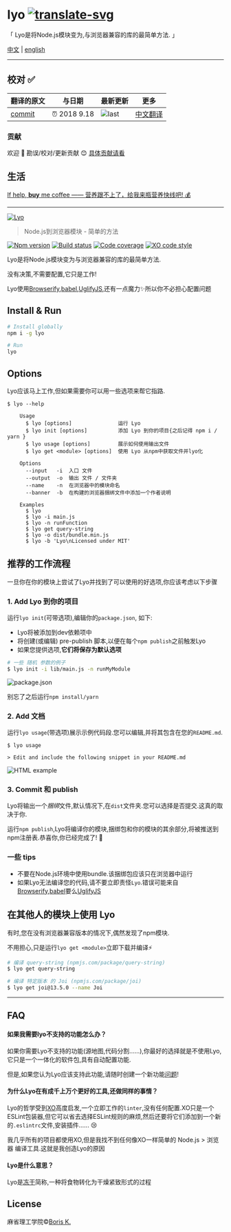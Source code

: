 # lyo [![translate-svg]][translate-list] 

<!-- [![explain]][source]  -->
<!-- [![size-img]][size] -->

[explain]: http://llever.com/explain.svg
[source]: https://github.com/chinanf-boy/lyo-explain
[translate-svg]: http://llever.com/translate.svg
[translate-list]: https://github.com/chinanf-boy/chinese-translate-list
[size-img]: https://packagephobia.now.sh/badge?p=Name
[size]: https://packagephobia.now.sh/result?p=Name

「 Lyo是将Node.js模块变为,与浏览器兼容的库的最简单方法. 」

[中文](./readme.md) | [english](https://github.com/bokub/lyo)

---

## 校对 ✅

<!-- doc-templite START generated -->
<!-- repo = 'bokub/lyo' -->
<!-- time = '2018 9.18' -->
<!-- commit = 'd1749071c8a88789bd1e43ac666156ccfcfe05bb' -->
翻译的原文 | 与日期 | 最新更新 | 更多
---|---|---|---
[commit] | ⏰ 2018 9.18 | ![last] | [中文翻译][translate-list]

[last]: https://img.shields.io/github/last-commit/bokub/lyo.svg
[commit]: https://github.com/bokub/lyo/tree/d1749071c8a88789bd1e43ac666156ccfcfe05bb

<!-- doc-templite END generated -->


### 贡献

欢迎 👏 勘误/校对/更新贡献 😊 [具体贡献请看](https://github.com/chinanf-boy/chinese-translate-list#贡献)

## 生活

[If help, **buy** me coffee —— 营养跟不上了，给我来瓶营养快线吧! 💰](https://github.com/chinanf-boy/live-need-money)

---

<!-- START doctoc generated TOC please keep comment here to allow auto update -->
<!-- DON'T EDIT THIS SECTION, INSTEAD RE-RUN doctoc TO UPDATE -->

<!-- END doctoc generated TOC please keep comment here to allow auto update -->


[![Lyo](https://i.imgur.com/nt5bYNJ.png)](https://github.com/bokub/lyo/issues/1)

> Node.js到浏览器模块 - 简单的方法

[![Npm version](https://runkit.io/bokub/npm-version/branches/master/lyo)](https://npmjs.com/package/lyo)
[![Build status](https://badgen.net/travis/bokub/lyo)](https://travis-ci.org/bokub/lyo)
[![Code coverage](https://badgen.net/codecov/c/github/bokub/lyo)](https://codecov.io/gh/bokub/lyo)
[![XO code style](https://badgen.net/badge/code%20style/XO/5ed9c7)](https://github.com/xojs/xo)

Lyo是将Node.js模块变为与浏览器兼容的库的最简单方法.

没有决策,不需要配置,它只是工作!

Lyo使用[Browserify][browserify],[babel][babel],[UglifyJS][uglify],还有一点魔力✨所以你不必担心配置问题

## Install & Run

```sh
# Install globally
npm i -g lyo

# Run
lyo
```

## Options

Lyo应该马上工作,但如果需要你可以用一些选项来帮它指路.

```
$ lyo --help

    Usage
      $ lyo [options]               运行 Lyo
      $ lyo init [options]          添加 Lyo 到你的项目{之后记得 npm i / yarn }
      $ lyo usage [options]         展示如何使用输出文件
      $ lyo get <module> [options]  使用 Lyo 从npm中获取文件并lyo化

    Options
      --input   -i  入口 文件
      --output  -o  输出 文件 / 文件夹
      --name    -n  在浏览器中的模块命名
      --banner  -b  在构建的浏览器捆绑文件中添加一个作者说明

    Examples
      $ lyo
      $ lyo -i main.js
      $ lyo -n runFunction
      $ lyo get query-string
      $ lyo -o dist/bundle.min.js
      $ lyo -b 'Lyo\nLicensed under MIT'
```

## 推荐的工作流程

一旦你在你的模块上尝试了Lyo并找到了可以使用的好选项,你应该考虑以下步骤

### 1. Add Lyo 到你的项目

运行`lyo init`(可带选项),编辑你的`package.json`, 如下:

-   Lyo将被添加到dev依赖项中
-   将创建(或编辑) pre-publish 脚本,以便在每个`npm publish`之前触发Lyo
-   如果您提供选项,**它们将保存为默认选项**

```sh
# 一些 随机 参数的例子
$ lyo init -i lib/main.js -n runMyModule
```

![package.json](https://i.imgur.com/yxBGqne.png)

别忘了之后运行`npm install/yarn`

### 2. Add 文档

运行`lyo usage`(带选项)展示示例代码段.您可以编辑,并将其包含在您的`README.md`.

```
$ lyo usage

> Edit and include the following snippet in your README.md
```

![HTML example](https://i.imgur.com/xryNOT5.png)

### 3. Commit 和  publish

Lyo将输出一个*捆绑*文件,默认情况下,在`dist`文件夹.您可以选择是否提交.这真的取决于你.

运行`npm publish`,Lyo将编译你的模块,捆绑包和你的模块的其余部分,将被推送到npm注册表.恭喜你,你已经完成了! 💪

### 一些 tips

-   不要在Node.js环境中使用bundle.该捆绑包应该只在浏览器中运行
-   如果Lyo无法编译您的代码,请不要立即责怪`Lyo`.错误可能来自[Browserify][browserify],[babel][babel]要么[UglifyJS][uglify]

## 在其他人的模块上使用 Lyo 

有时,您在没有浏览器兼容版本的情况下,偶然发现了npm模块.

不用担心,只是运行`lyo get <module>`立即下载并编译⚡

```sh
# 编译 query-string (npmjs.com/package/query-string)
$ lyo get query-string

# 编译 特定版本 的 Joi (npmjs.com/package/joi)
$ lyo get joi@13.5.0 --name Joi
```

* * *

## FAQ

#### 如果我需要lyo不支持的功能怎么办？

如果你需要Lyo不支持的功能(源地图,代码分割......),你最好的选择就是不使用Lyo,它只是一个一体化的软件包,具有自动配置功能.

但是,如果您认为Lyo应该支持此功能,请随时创建一个新功能[问题](https://github.com/bokub/lyo/issues)!

#### 为什么Lyo在有成千上万个更好的工具,还做同样的事情？

Lyo的哲学受到[XO](https://github.com/xojs/xo)高度启发,一个立即工作的`linter`,没有任何配置.XO只是一个ESLint包装器,但它可以省去选择ESLint规则的麻烦,然后还要将它们添加到一个新的`.eslintrc`文件,安装插件...... :cry:

我几乎所有的项目都使用XO,但是我找不到任何像XO一样简单的 Node.js > 浏览器 编译工具.这就是我创造Lyo的原因

#### Lyo是什么意思？

Lyo是[冻干](https://en.wiktionary.org/wiki/lyophilization)简称,一种将食物转化为干燥紧致形式的过程

## License

麻省理工学院©[Boris K.](https://github.com/bokub)

[browserify]: https://github.com/browserify/browserify

[babel]: https://github.com/babel/babel

[uglify]: https://github.com/mishoo/UglifyJS2

